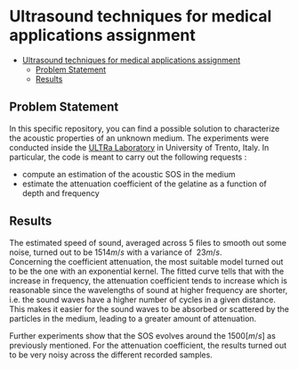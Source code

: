  
# Ultrasound techniques for medical applications assignment

<!--toc:start-->
- [Ultrasound techniques for medical applications assignment](#ultrasound-techniques-for-medical-applications-assignment)
  - [Problem Statement](#problem-statement)
  - [Results](#results)
<!--toc:end-->

## Problem Statement
In this specific repository, you can find a possible solution to characterize the acoustic properties of an unknown medium. The experiments were conducted inside the [ULTRa Laboratory](https://sites.google.com/view/drlibertariodemi/ultrasound-lab) in University of Trento, Italy. In particular, the code is meant to carry out the following requests :
- compute an estimation of the acoustic SOS in the medium
- estimate the attenuation coefficient of the gelatine as a function of depth and frequency

## Results
The estimated speed of sound, averaged across 5 files to smooth out some noise, turned out to be $1514 m/s$ with a variance of $~23m/s$.  
Concerning the coefficient attenuation, the most suitable model turned out to be the one with an exponential kernel. The fitted curve tells that with the increase in frequency, the attenuation coefficient tends to increase which is reasonable since the wavelengths of sound at higher frequency are shorter, i.e. the sound waves have a higher number of cycles in a given distance. This makes it easier for the sound waves to be absorbed or scattered by the particles in the medium, leading to a greater amount of attenuation.  

Further experiments show that the SOS evolves around the $1500 [m/s]$ as previously mentioned. For the attenuation coefficient, the results turned out to be very noisy across the different recorded samples.
